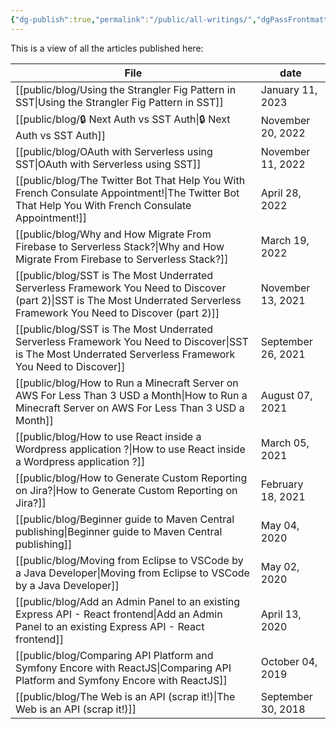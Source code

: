 ```yaml
---
{"dg-publish":true,"permalink":"/public/all-writings/","dgPassFrontmatter":true}
---
```


This is a view of all the articles published here:

| File                                                                                                                                                                            | date               |
| ------------------------------------------------------------------------------------------------------------------------------------------------------------------------------- | ------------------ |
| [[public/blog/Using the Strangler Fig Pattern in SST\|Using the Strangler Fig Pattern in SST]]                                                                               | January 11, 2023   |
| [[public/blog/🔒 Next Auth vs SST Auth\|🔒 Next Auth vs SST Auth]]                                                                                                           | November 20, 2022  |
| [[public/blog/OAuth with Serverless using SST\|OAuth with Serverless using SST]]                                                                                             | November 11, 2022  |
| [[public/blog/The Twitter Bot That Help You With French Consulate Appointment!\|The Twitter Bot That Help You With French Consulate Appointment!]]                           | April 28, 2022     |
| [[public/blog/Why and How Migrate From Firebase to Serverless Stack?\|Why and How Migrate From Firebase to Serverless Stack?]]                                               | March 19, 2022     |
| [[public/blog/SST is The Most Underrated Serverless Framework You Need to Discover (part 2)\|SST is The Most Underrated Serverless Framework You Need to Discover (part 2)]] | November 13, 2021  |
| [[public/blog/SST is The Most Underrated Serverless Framework You Need to Discover\|SST is The Most Underrated Serverless Framework You Need to Discover]]                   | September 26, 2021 |
| [[public/blog/How to Run a Minecraft Server on AWS For Less Than 3 USD a Month\|How to Run a Minecraft Server on AWS For Less Than 3 USD a Month]]                           | August 07, 2021    |
| [[public/blog/How to use React inside a Wordpress application ?\|How to use React inside a Wordpress application ?]]                                                         | March 05, 2021     |
| [[public/blog/How to Generate Custom Reporting on Jira?\|How to Generate Custom Reporting on Jira?]]                                                                         | February 18, 2021  |
| [[public/blog/Beginner guide to Maven Central publishing\|Beginner guide to Maven Central publishing]]                                                                       | May 04, 2020       |
| [[public/blog/Moving from Eclipse to VSCode by a Java Developer\|Moving from Eclipse to VSCode by a Java Developer]]                                                         | May 02, 2020       |
| [[public/blog/Add an Admin Panel to an existing Express API - React frontend\|Add an Admin Panel to an existing Express API - React frontend]]                               | April 13, 2020     |
| [[public/blog/Comparing API Platform and Symfony Encore with ReactJS\|Comparing API Platform and Symfony Encore with ReactJS]]                                               | October 04, 2019   |
| [[public/blog/The Web is an API (scrap it!)\|The Web is an API (scrap it!)]]                                                                                                 | September 30, 2018 |

